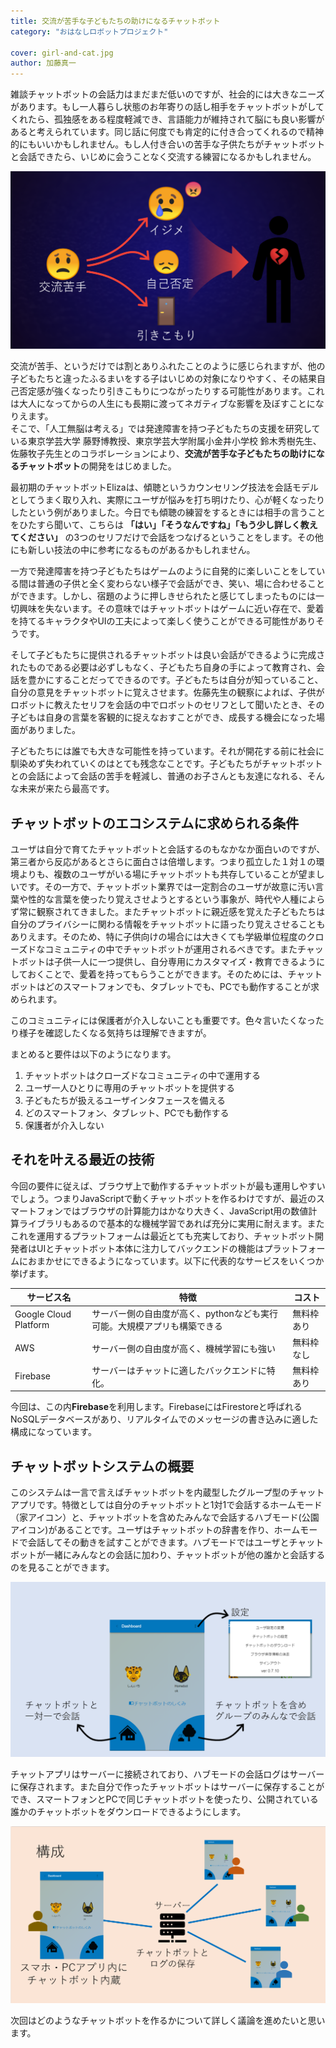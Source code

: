 ```yaml
---
title: 交流が苦手な子どもたちの助けになるチャットボット
category: "おはなしロボットプロジェクト"

cover: girl-and-cat.jpg
author: 加藤真一
---
```

雑談チャットボットの会話力はまだまだ低いのですが、社会的には大きなニーズがあります。もし一人暮らし状態のお年寄りの話し相手をチャットボットがしてくれたら、孤独感をある程度軽減でき、言語能力が維持されて脳にも良い影響があると考えられています。同じ話に何度でも肯定的に付き合ってくれるので精神的にもいいかもしれません。もし人付き合いの苦手な子供たちがチャットボットと会話できたら、いじめに会うことなく交流する練習になるかもしれません。

![子供時代の「交流が苦手」はその後に大きな影響を及ぼすかもしれない](./presentation1.png)

交流が苦手、というだけでは割とありふれたことのように感じられますが、他の子どもたちと違ったふるまいをする子はいじめの対象になりやすく、その結果自己否定感が強くなったり引きこもりにつながったりする可能性があります。これは大人になってからの人生にも長期に渡ってネガティブな影響を及ぼすことになりえます。  
そこで、「人工無脳は考える」では発達障害を持つ子どもたちの支援を研究している東京学芸大学 藤野博教授、東京学芸大学附属小金井小学校 鈴木秀樹先生、佐藤牧子先生とのコラボレーションにより、**交流が苦手な子どもたちの助けになるチャットボット**の開発をはじめました。  

最初期のチャットボットElizaは、傾聴というカウンセリング技法を会話モデルとしてうまく取り入れ、実際にユーザが悩みを打ち明けたり、心が軽くなったりしたという例がありました。今日でも傾聴の練習をするときには相手の言うことをひたすら聞いて、こちらは **「はい」「そうなんですね」「もう少し詳しく教えてください」** の3つのセリフだけで会話をつなげるということをします。その他にも新しい技法の中に参考になるものがあるかもしれません。

一方で発達障害を持つ子どもたちはゲームのように自発的に楽しいことをしている間は普通の子供と全く変わらない様子で会話ができ、笑い、場に合わせることができます。しかし、宿題のように押しきせられたと感じてしまったものには一切興味を失ないます。その意味ではチャットボットはゲームに近い存在で、愛着を持てるキャラクタやUIの工夫によって楽しく使うことができる可能性がありそうです。  

そして子どもたちに提供されるチャットボットは良い会話ができるように完成されたものである必要は必ずしもなく、子どもたち自身の手によって教育され、会話を豊かにすることだってできるのです。子どもたちは自分が知っていること、自分の意見をチャットボットに覚えさせます。佐藤先生の観察によれば、子供がロボットに教えたセリフを会話の中でロボットのセリフとして聞いたとき、その子どもは自身の言葉を客観的に捉えなおすことができ、成長する機会になった場面がありました。

子どもたちには誰でも大きな可能性を持っています。それが開花する前に社会に馴染めず失われていくのはとても残念なことです。子どもたちがチャットボットとの会話によって会話の苦手を軽減し、普通のお子さんとも友達になれる、そんな未来が来たら最高です。

## チャットボットのエコシステムに求められる条件

ユーザは自分で育てたチャットボットと会話するのもなかなか面白いのですが、第三者から反応があるとさらに面白さは倍増します。つまり孤立した１対１の環境よりも、複数のユーザがいる場にチャットボットも共存していることが望ましいです。その一方で、チャットボット業界では一定割合のユーザが故意に汚い言葉や性的な言葉を使ったり覚えさせようとするという事象が、時代や人種によらず常に観察されてきました。またチャットボットに親近感を覚えた子どもたちは自分のプライバシーに関わる情報をチャットボットに語ったり覚えさせることもありえます。そのため、特に子供向けの場合には大きくても学級単位程度のクローズドなコミュニティの中でチャットボットが運用されるべきです。またチャットボットは子供一人に一つ提供し、自分専用にカスタマイズ・教育できるようにしておくことで、愛着を持ってもらうことができます。そのためには、チャットボットはどのスマートフォンでも、タブレットでも、PCでも動作することが求められます。  

このコミュニティには保護者が介入しないことも重要です。色々言いたくなったり様子を確認したくなる気持ちは理解できますが。  

まとめると要件は以下のようになります。

1. チャットボットはクローズドなコミュニティの中で運用する
1. ユーザ一人ひとりに専用のチャットボットを提供する
1. 子どもたちが扱えるユーザインタフェースを備える
1. どのスマートフォン、タブレット、PCでも動作する
1. 保護者が介入しない

## それを叶える最近の技術

今回の要件に従えば、ブラウザ上で動作するチャットボットが最も運用しやすいでしょう。つまりJavaScriptで動くチャットボットを作るわけですが、最近のスマートフォンではブラウザの計算能力はかなり大きく、JavaScript用の数値計算ライブラリもあるので基本的な機械学習であれば充分に実用に耐えます。またこれを運用するプラットフォームは最近とても充実しており、チャットボット開発者はUIとチャットボット本体に注力してバックエンドの機能はプラットフォームにおまかせにできるようになっています。以下に代表的なサービスをいくつか挙げます。

|サービス名|特徴|コスト|
|---|---|---|
|Google Cloud Platform|サーバー側の自由度が高く、pythonなども実行可能。大規模アプリも構築できる|無料枠あり|
|AWS|サーバー側の自由度が高く、機械学習にも強い|無料枠なし|
|Firebase|サーバーはチャットに適したバックエンドに特化。|無料枠あり|

今回は、この内**Firebase**を利用します。FirebaseにはFirestoreと呼ばれるNoSQLデータベースがあり、リアルタイムでのメッセージの書き込みに適した構成になっています。

## チャットボットシステムの概要

このシステムは一言で言えばチャットボットを内蔵型したグループ型のチャットアプリです。特徴としては自分のチャットボットと1対1で会話するホームモード（家アイコン）と、チャットボットを含めたみんなで会話するハブモード(公園アイコン)があることです。ユーザはチャットボットの辞書を作り、ホームモードで会話してその動きを試すことができます。ハブモードではユーザとチャットボットが一緒にみんなとの会話に加わり、チャットボットが他の誰かと会話するのを見ることができます。

![メイン画面には「1:1会話」と「みんなで会話」](./main.png)

チャットアプリはサーバーに接続されており、ハブモードの会話ログはサーバーに保存されます。また自分で作ったチャットボットはサーバーに保存することができ、スマートフォンとPCで同じチャットボットを使ったり、公開されている誰かのチャットボットをダウンロードできるようにします。

![サーバーは「みんなで会話」のログとチャットボットの保存](./system.png)

次回はどのようなチャットボットを作るかについて詳しく議論を進めたいと思います。